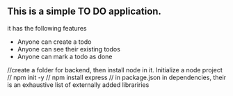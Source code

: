 ## This is a simple TO DO application.
it has the following features
- Anyone can create a todo
- Anyone can see their existing todos
- Anyone can mark a todo as done

//create a folder for backend, then install node in it. Initialize a node project
// npm init -y
// npm install express
// in package.json in dependencies, their is an exhaustive list of externally added librariries 
